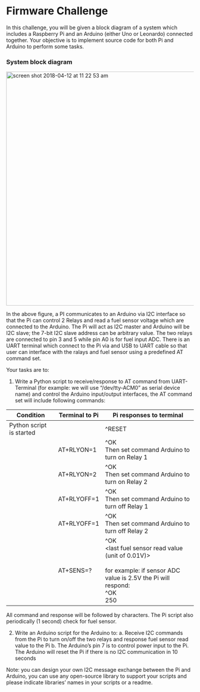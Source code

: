 # Firmware Challenge

In this challenge, you will be given a block diagram of a system which includes a Raspberry Pi and an Arduino (either Uno or Leonardo) connected together. Your objective is to implement source code for both Pi and Arduino to perform some tasks.

### System block diagram
<img width="628" alt="screen shot 2018-04-12 at 11 22 53 am" src="https://user-images.githubusercontent.com/5736715/38654811-de1d4dfa-3e43-11e8-832d-6d1f3cf5a3ec.png">

In the above figure, a PI communicates to an Arduino via I2C interface so that the Pi can control 2 Relays and read a fuel sensor voltage which are connected to the Arduino. The Pi will act as I2C master and Arduino will be I2C slave; the 7-bit I2C slave address can be arbitrary value. The two relays are connected to pin 3 and 5 while pin A0 is for fuel input ADC. There is an UART terminal which connect to the Pi via and USB to UART cable so that user can interface with the ralays and fuel sensor using a predefined AT command set.


Your tasks are to:
1. Write a Python script to receive/response to AT command from UART-Terminal (for example: we will use “/dev/tty-ACM0” as serial device name) and control the Arduino input/output interfaces, the AT command set will include following commands:

| Condition                | Terminal to Pi | Pi responses to terminal                                                                                                 |
|--------------------------|----------------|--------------------------------------------------------------------------------------------------------------------------|
| Python script is started |                | ^RESET                                                                                                                   |
|                          | AT+RLYON=1     | ^OK<br />Then set command Arduino to turn on Relay 1                                                                          |
|                          | AT+RLYON=2     | ^OK<br />Then set command Arduino to turn on Relay 2                                                                          |
|                          | AT+RLYOFF=1    | ^OK<br />Then set command Arduino to turn off Relay 1                                                                         |
|                          | AT+RLYOFF=1    | ^OK<br />Then set command Arduino to turn off Relay 2                                                                         |
|                          | AT+SENS=?      | ^OK<br /><last fuel sensor read value (unit of 0.01V)><br /><br />for example: if sensor ADC value is 2.5V the Pi will respond: <br />^OK<br />250 |

All command and response will be followed by <CR><LF> characters. The Pi script also periodically (1 second) check for fuel sensor.



2. Write an Arduino script for the Arduino to:
  a. Receive I2C commands from the Pi to turn on/off the two relays and response fuel sensor read value to the Pi
  b. The Arduino’s pin 7 is to control power input to the Pi. The Arduino will reset the Pi if there is no I2C communication in 10 seconds

Note: you can design your own I2C message exchange between the Pi and Arduino, you can use any open-source library to support your scripts and please indicate libraries’ names in your scripts or a readme.
